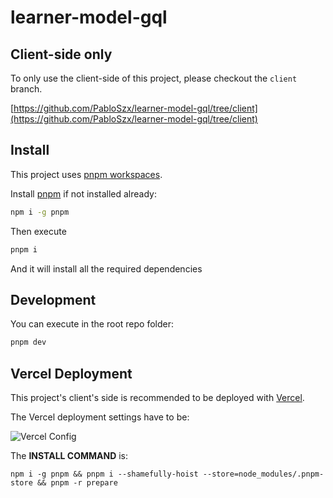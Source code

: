 # learner-model-gql

## Client-side only

To only use the client-side of this project, please checkout the `client` branch.

[https://github.com/PabloSzx/learner-model-gql/tree/client](https://github.com/PabloSzx/learner-model-gql/tree/client)

## Install

This project uses [pnpm workspaces](https://pnpm.io/workspaces).

Install [pnpm](https://pnpm.io/) if not installed already:

```bash
npm i -g pnpm
```

Then execute

```bash
pnpm i
```

And it will install all the required dependencies

## Development

You can execute in the root repo folder:

```bash
pnpm dev
```

## Vercel Deployment

This project's client's side is recommended to be deployed with [Vercel](https://vercel.com/).

The Vercel deployment settings have to be:

![Vercel Config](https://i.imgur.com/zdpOYyU.png)

The __INSTALL COMMAND__ is: 

```
npm i -g pnpm && pnpm i --shamefully-hoist --store=node_modules/.pnpm-store && pnpm -r prepare
```